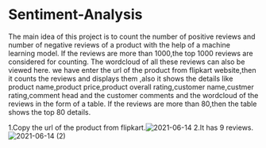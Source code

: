 # Sentiment-Analysis
The main idea of this project is to count the number of positive reviews and number of negative reviews of a product with the help of a machine learning model.
If the reviews are more than 1000,the top 1000 reviews are considered for counting.
The wordcloud of all these reviews can also be viewed here.
we have enter the url of the product from flipkart website,then it counts the reviews and displays them ,also it shows the details like product name,product price,product overall rating,customer name,custmer rating,comment head and the customer comments and the wordcloud of the reviews in the form of a table.
If the reviews are more than 80,then the table shows the top 80 details.

1.Copy the url of the product from flipkart.![2021-06-14](https://user-images.githubusercontent.com/68632263/121844713-fdb39c00-cd01-11eb-8e83-e29f2e486cdd.png)
2.It has 9 reviews.![2021-06-14 (2)](https://user-images.githubusercontent.com/68632263/121844777-19b73d80-cd02-11eb-9136-86a674a1c341.png)


